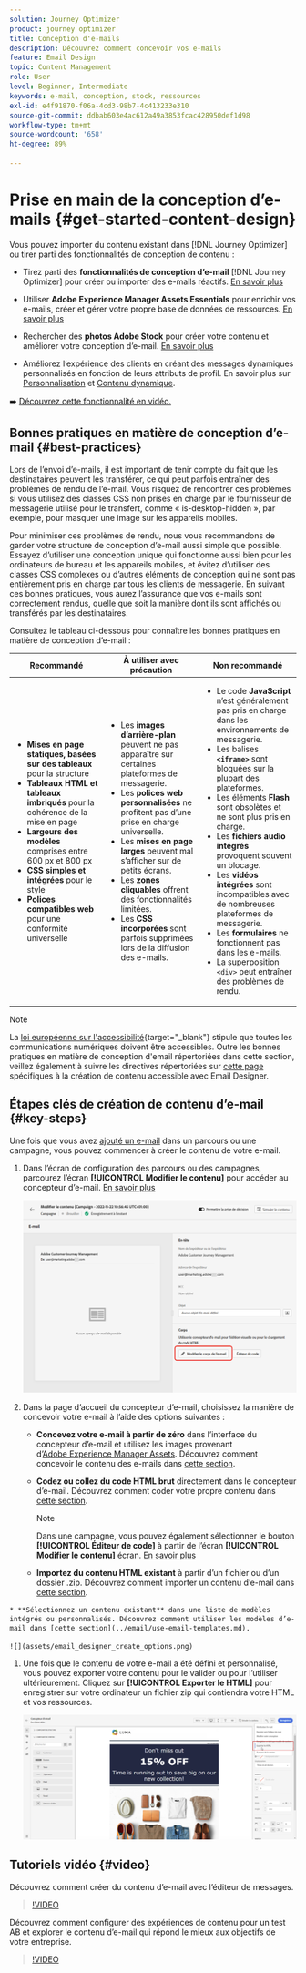 ```yaml
---
solution: Journey Optimizer
product: journey optimizer
title: Conception d'e-mails
description: Découvrez comment concevoir vos e-mails
feature: Email Design
topic: Content Management
role: User
level: Beginner, Intermediate
keywords: e-mail, conception, stock, ressources
exl-id: e4f91870-f06a-4cd3-98b7-4c413233e310
source-git-commit: ddbab603e4ac612a49a3853fcac428950def1d98
workflow-type: tm+mt
source-wordcount: '658'
ht-degree: 89%

---
```


# Prise en main de la conception d’e-mails {#get-started-content-design}

Vous pouvez importer du contenu existant dans [!DNL Journey Optimizer] ou tirer parti des fonctionnalités de conception de contenu :

* Tirez parti des **fonctionnalités de conception d’e-mail** [!DNL Journey Optimizer] pour créer ou importer des e-mails réactifs. [En savoir plus](content-from-scratch.md)

* Utiliser **Adobe Experience Manager Assets Essentials** pour enrichir vos e-mails, créer et gérer votre propre base de données de ressources. [En savoir plus](../integrations/assets.md)

* Rechercher des **photos Adobe Stock** pour créer votre contenu et améliorer votre conception d’e-mail. [En savoir plus](../integrations/stock.md)

* Améliorez l’expérience des clients en créant des messages dynamiques personnalisés en fonction de leurs attributs de profil. En savoir plus sur [Personnalisation](../personalization/personalize.md) et [Contenu dynamique](../personalization/get-started-dynamic-content.md).

➡️ [Découvrez cette fonctionnalité en vidéo.](#video)

## Bonnes pratiques en matière de conception d’e-mail {#best-practices}

Lors de l’envoi d’e-mails, il est important de tenir compte du fait que les destinataires peuvent les transférer, ce qui peut parfois entraîner des problèmes de rendu de l’e-mail. Vous risquez de rencontrer ces problèmes si vous utilisez des classes CSS non prises en charge par le fournisseur de messagerie utilisé pour le transfert, comme « is-desktop-hidden », par exemple, pour masquer une image sur les appareils mobiles.

Pour minimiser ces problèmes de rendu, nous vous recommandons de garder votre structure de conception d’e-mail aussi simple que possible. Essayez d’utiliser une conception unique qui fonctionne aussi bien pour les ordinateurs de bureau et les appareils mobiles, et évitez d’utiliser des classes CSS complexes ou d’autres éléments de conception qui ne sont pas entièrement pris en charge par tous les clients de messagerie. En suivant ces bonnes pratiques, vous aurez l’assurance que vos e-mails sont correctement rendus, quelle que soit la manière dont ils sont affichés ou transférés par les destinataires.

Consultez le tableau ci-dessous pour connaître les bonnes pratiques en matière de conception d’e-mail :

| Recommandé | À utiliser avec précaution | Non recommandé |
|-|-|-|
| <ul><li><b>Mises en page statiques, basées sur des tableaux</b> pour la structure</li> <li><b>Tableaux HTML et tableaux imbriqués</b> pour la cohérence de la mise en page</li> <li><b>Largeurs des modèles</b> comprises entre 600 px et 800 px </li> <li><b>CSS simples et intégrées</b> pour le style </li> <li><b>Polices compatibles web</b> pour une conformité universelle</li> | <ul><li>Les <b>images d’arrière-plan</b> peuvent ne pas apparaître sur certaines plateformes de messagerie.</li><li>Les <b>polices web personnalisées</b> ne profitent pas d’une prise en charge universelle.</li><li>Les <b>mises en page larges</b> peuvent mal s’afficher sur de petits écrans.</li><li>Les <b>zones cliquables</b> offrent des fonctionnalités limitées.</li><li>Les <b>CSS incorporées</b> sont parfois supprimées lors de la diffusion des e-mails.</li> | <ul><li>Le code <b>JavaScript</b> n’est généralement pas pris en charge dans les environnements de messagerie.</li> <li> Les balises <b>`<iframe>`</b> sont bloquées sur la plupart des plateformes. </li> <li>Les éléments <b>Flash</b> sont obsolètes et ne sont plus pris en charge.</li> <li>Les <b>fichiers audio intégrés</b> provoquent souvent un blocage.</li> <li>Les <b>vidéos intégrées</b> sont incompatibles avec de nombreuses plateformes de messagerie.</li> <li> Les <b>formulaires</b> ne fonctionnent pas dans les e-mails.</li> <li> La superposition `<div>` peut entraîner des problèmes de rendu.</li> |

>[!NOTE]
>
>La [loi européenne sur l&#39;accessibilité](https://eur-lex.europa.eu/legal-content/FR/TXT/?uri=CELEX%3A32019L0882){target="_blank"} stipule que toutes les communications numériques doivent être accessibles. Outre les bonnes pratiques en matière de conception d&#39;email répertoriées dans cette section, veillez également à suivre les directives répertoriées sur [cette page](accessible-content.md) spécifiques à la création de contenu accessible avec Email Designer.

## Étapes clés de création de contenu d’e-mail {#key-steps}

Une fois que vous avez [ajouté un e-mail](create-email.md) dans un parcours ou une campagne, vous pouvez commencer à créer le contenu de votre e-mail.

1. Dans l’écran de configuration des parcours ou des campagnes, parcourez l’écran **[!UICONTROL Modifier le contenu]** pour accéder au concepteur d’e-mail. [En savoir plus](create-email.md#define-email-content)

   ![](assets/email_designer_edit_email_body.png)

1. Dans la page d’accueil du concepteur d’e-mail, choisissez la manière de concevoir votre e-mail à l’aide des options suivantes :

   * **Concevez votre e-mail à partir de zéro** dans lʼinterface du concepteur d’e-mail et utilisez les images provenant dʼ[Adobe Experience Manager Assets](../integrations/assets.md). Découvrez comment concevoir le contenu des e-mails dans [cette section](content-from-scratch.md).

   * **Codez ou collez du code HTML brut** directement dans le concepteur d’e-mail. Découvrez comment coder votre propre contenu dans [cette section](code-content.md).

     >[!NOTE]
     >
     >Dans une campagne, vous pouvez également sélectionner le bouton **[!UICONTROL Éditeur de code]** à partir de l’écran **[!UICONTROL Modifier le contenu]** écran. [En savoir plus](create-email.md#define-email-content)

   * **Importez du contenu HTML existant** à partir d’un fichier ou d’un dossier .zip. Découvrez comment importer un contenu d’e-mail dans [cette section](existing-content.md).
<!-- DOCAC-13676
    * **Convert image designs to HTML templates** using the AI-powered Template Accelerator feature. Learn how to transform static images into editable email templates in [this section](image-to-html.md).-->

    * **Sélectionnez un contenu existant** dans une liste de modèles intégrés ou personnalisés. Découvrez comment utiliser les modèles d’e-mail dans [cette section](../email/use-email-templates.md).
    
    ![](assets/email_designer_create_options.png)

1. Une fois que le contenu de votre e-mail a été défini et personnalisé, vous pouvez exporter votre contenu pour le valider ou pour l’utiliser ultérieurement. Cliquez sur **[!UICONTROL Exporter le HTML]** pour enregistrer sur votre ordinateur un fichier zip qui contiendra votre HTML et vos ressources.

   ![](assets/email_designer_export.png)

## Tutoriels vidéo {#video}

Découvrez comment créer du contenu d’e-mail avec l’éditeur de messages.

>[!VIDEO](https://video.tv.adobe.com/v/3416232?captions=fre_fr&quality=12)

Découvrez comment configurer des expériences de contenu pour un test AB et explorer le contenu d’e-mail qui répond le mieux aux objectifs de votre entreprise.

>[!VIDEO](https://video.tv.adobe.com/v/3447333?captions=fre_fr)
